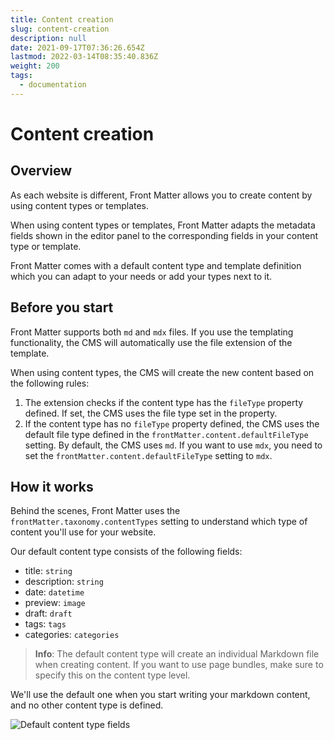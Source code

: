 ```yaml
---
title: Content creation
slug: content-creation
description: null
date: 2021-09-17T07:36:26.654Z
lastmod: 2022-03-14T08:35:40.836Z
weight: 200
tags:
  - documentation
---
```


# Content creation

## Overview

As each website is different, Front Matter allows you to create content by using content types or templates. 

When using content types or templates, Front Matter adapts the metadata fields shown in the editor panel to the corresponding fields in your content type or template.

Front Matter comes with a default content type and template definition which you can adapt to your needs or add your types next to it.

## Before you start

Front Matter supports both `md` and `mdx` files. If you use the templating functionality, the CMS will automatically use the file extension of the template.

When using content types, the CMS will create the new content based on the following rules:

1. The extension checks if the content type has the `fileType` property defined. If set, the CMS uses the file type set in the property.
2. If the content type has no `fileType` property defined, the CMS uses the default file type defined in the `frontMatter.content.defaultFileType` setting. By default, the CMS uses `md`. If you want to use `mdx`, you need to set the `frontMatter.content.defaultFileType` setting to `mdx`.

## How it works

Behind the scenes, Front Matter uses the `frontMatter.taxonomy.contentTypes` setting to understand which type of content you'll use for your website.

Our default content type consists of the following fields:

- title: `string`
- description: `string`
- date: `datetime`
- preview: `image`
- draft: `draft`
- tags: `tags`
- categories: `categories`

> **Info**: The default content type will create an individual Markdown file when creating content. If you want to use page bundles, make sure to specify this on the content type level.

We'll use the default one when you start writing your markdown content, and no other content type is defined.

![Default content type fields](/assets/default-contenttype.png)